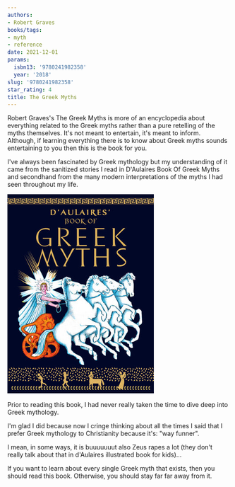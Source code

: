```yaml
---
authors:
- Robert Graves
books/tags:
- myth
- reference
date: 2021-12-01
params:
  isbn13: '9780241982358'
  year: '2018'
slug: '9780241982358'
star_rating: 4
title: The Greek Myths
---
```


Robert Graves's The Greek Myths is more of an encyclopedia about everything related to the Greek myths rather than a pure retelling of the myths themselves. It's not meant to entertain, it's meant to inform. Although, if learning everything there is to know about Greek myths sounds entertaining to you then this is the book for you.

<!--more-->

I've always been fascinated by Greek mythology but my understanding of it came from the sanitized stories I read in D'Aulaires Book Of Greek Myths and secondhand from the many modern interpretations of the myths I had seen throughout my life.

![](d_aulaires_book_of_greek_myths.jpg)

Prior to reading this book, I had never really taken the time to dive deep into Greek mythology.

I'm glad I did because now I cringe thinking about all the times I said that I prefer Greek mythology to Christianity because it's: "way funner".

I mean, in some ways, it is buuuuuuut also Zeus rapes a lot (they don't really talk about that in d'Aulaires illustrated book for kids)...

If you want to learn about every single Greek myth that exists, then you should read this book. Otherwise, you should stay far far away from it.